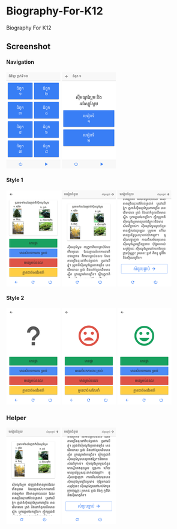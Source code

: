# Biography-For-K12
Biography For K12

## Screenshot

#### Navigation
<img src="screenshots/Screenshot_20170308-140611.png" height="256px">
<img src="screenshots/Screenshot_20170308-140615.png" height="256px">

#### Style 1
  <img src="screenshots/style1/Screenshot_20170308-140621.png" height="256px">
  <img src="screenshots/Screenshot_20170308-140635.png" height="256px">
  <img src="screenshots/Screenshot_20170308-140638.png" height="256px">


#### Style 2
  <img src="screenshots/style2/Screenshot_20170308-143612.png" height="256px">
  <img src="screenshots/style2/Screenshot_20170308-143618.png" height="256px">
  <img src="screenshots/style2/Screenshot_20170308-143631.png" height="256px">

### Helper
  <img src="screenshots/Screenshot_20170308-140635.png" height="256px">
  <img src="screenshots/Screenshot_20170308-140638.png" height="256px">
